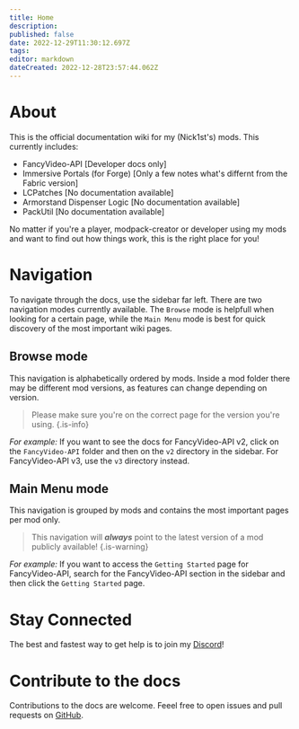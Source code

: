```yaml
---
title: Home
description: 
published: false
date: 2022-12-29T11:30:12.697Z
tags: 
editor: markdown
dateCreated: 2022-12-28T23:57:44.062Z
---
```


# About
This is the official documentation wiki for my (Nick1st's) mods. This currently includes:
- FancyVideo-API  [Developer docs only]
- Immersive Portals (for Forge) [Only a few notes what's differnt from the Fabric version]
- LCPatches [No documentation available]
- Armorstand Dispenser Logic [No documentation available]
- PackUtil [No documentation available]

No matter if you're a player, modpack-creator or developer using my mods and want to find out how things work, this is the right place for you!

# Navigation
To navigate through the docs, use the sidebar far left.
There are two navigation modes currently available. The `Browse` mode is helpfull when looking for a certain page, while the `Main Menu` mode is best for quick discovery of the most important wiki pages.

## Browse mode
This navigation is alphabetically ordered by mods. Inside a mod folder there may be different mod versions, as features can change depending on version. 

> Please make sure you're on the correct page for the version you're using.
{.is-info}

_For example:_
If you want to see the docs for FancyVideo-API v2, click on the `FancyVideo-API` folder and then on the `v2` directory in the sidebar.
For FancyVideo-API v3, use the `v3` directory instead.

## Main Menu mode
This navigation is grouped by mods and contains the most important pages per mod only.

> This navigation will _**always**_ point to the latest version of a mod publicly available!
{.is-warning}

_For example:_
If you want to access the `Getting Started` page for FancyVideo-API, search for the FancyVideo-API section in the sidebar and then click the `Getting Started` page.

# Stay Connected
The best and fastest way to get help is to join my [Discord](https://discord.gg/gxcN94H)!

# Contribute to the docs
Contributions to the docs are welcome. Feeel free to open issues and pull requests on [GitHub](https://github.com/Nick1st/wiki).